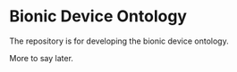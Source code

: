# Bionic Device Ontology

The repository is for developing the bionic device ontology.

More to say later.

